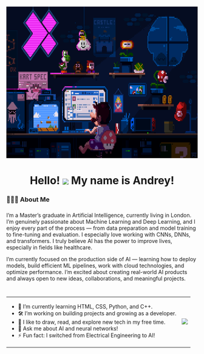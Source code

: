 <br clear="both">

<div align="center">
  <img height="400" width="950" src="./assets/225813708-98b745f2-7d22-48cf-9150-083f1b00d6c9.gif" />
</div>

###

<h1 align="center">
  Hello!
  <img src="https://user-images.githubusercontent.com/18350557/176309783-0785949b-9127-417c-8b55-ab5a4333674e.gif" width="40" style="vertical-align: middle;" />
  My name is Andrey!
</h1>

###

<h3 align="left">🧑🏻‍💻 About Me </h3>

###

<p align="left">I’m a Master’s graduate in Artificial Intelligence, currently living in London. I’m genuinely passionate about Machine Learning and Deep Learning, and I enjoy every part of the process — from data preparation and model training to fine-tuning and evaluation. I especially love working with CNNs, DNNs, and transformers. I truly believe AI has the power to improve lives, especially in fields like healthcare.

I’m currently focused on the production side of AI — learning how to deploy models, build efficient ML pipelines, work with cloud technologies, and optimize performance. I’m excited about creating real-world AI products and always open to new ideas, collaborations, and meaningful projects.<br><br>

###

<table>
  <tr>
    <td>

<ul>
  <li>🌱 I’m currently learning HTML, CSS, Python, and C++.</li>
  <li>🛠 I’m working on building projects and growing as a developer.</li>
  <li>🎨 I like to draw, read, and explore new tech in my free time.</li>
  <li>💬 Ask me about AI and neural networks!</li>
  <li>⚡ Fun fact: I switched from Electrical Engineering to AI!</li>
</ul>

</td>
<td>
  <img src="./assets/your-gif-name.gif" width="250"/>
</td>
</tr>
</table>

###

